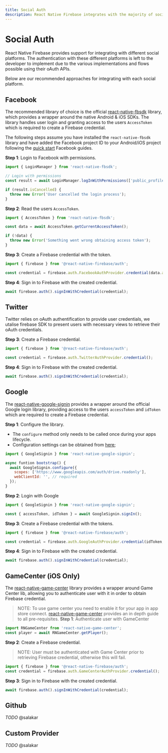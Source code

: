 ```yaml
---
title: Social Auth
description: React Native Firebase integrates with the majority of social auth providers, using external libraries.
---
```


# Social Auth

React Native Firebase provides support for integrating with different social platforms. The authentication with these
different platforms is left to the developer to implement due to the various implementations and flows possible using their
oAuth APIs.

Below are our recommended approaches for integrating with each social platform.

## Facebook

The recommended library of choice is the official [react-native-fbsdk](https://github.com/facebook/react-native-fbsdk)
library, which provides a wrapper around the native Android & iOS SDKs. The library handles user login and granting
access to the users `AccessToken` which is required to create a Firebase credential.

The following steps assume you have installed the `react-native-fbsdk` library and have added the Facebook project ID to your Android/iOS project following the [quick start](https://developers.facebook.com/quickstarts/) Facebook guides.

**Step 1**: Login to Facebook with permissions.

```js
import { LoginManager } from 'react-native-fbsdk';

// Login with permissions
const result = await LoginManager.logInWithPermissions(['public_profile', 'email']);

if (result.isCancelled) {
  throw new Error('User cancelled the login process');
}
```

**Step 2**: Read the users `AccessToken`.

```js
import { AccessToken } from 'react-native-fbsdk';

const data = await AccessToken.getCurrentAccessToken();

if (!data) {
  throw new Error('Something went wrong obtaining access token');
}
```

**Step 3**: Create a Firebase credential with the token.

```js
import { firebase } from '@react-native-firebase/auth';

const credential = firebase.auth.FacebookAuthProvider.credential(data.accessToken);
```

**Step 4**: Sign in to Firebase with the created credential.

```js
await firebase.auth().signInWithCredential(credential);
```

## Twitter

Twitter relies on oAuth authentification to provide user credentials, we utalise firebase SDK to present users
with necessary views to retrieve their oAuth credentials.

**Step 3**: Create a Firebase credential.

```js
import { firebase } from '@react-native-firebase/auth';

const credential = firebase.auth.TwitterAuthProvider.credential();
```

**Step 4**: Sign in to Firebase with the created credential.

```js
await firebase.auth().signInWithCredential(credential);
```

## Google

The [react-native-google-signin](https://github.com/react-native-community/react-native-google-signin) provides a
wrapper around the official Google login library, providing access to the users `accessToken` and `idToken` which are
required to create a Firebase credential.

**Step 1**: Configure the library.

- The `configure` method only needs to be called once during your apps lifecycle.
- Configuration settings can be obtained from [here](https://github.com/react-native-community/react-native-google-signin/blob/master/docs/get-config-file.md);

```js
import { GoogleSignin } from 'react-native-google-signin';

async funtion bootstrap() {
  await GoogleSignin.configure({
    scopes: ['https://www.googleapis.com/auth/drive.readonly'],
    webClientId: '', // required
  });
}
```

**Step 2**: Login with Google

```js
import { GoogleSignin } from 'react-native-google-signin';

const { accessToken, idToken } = await GoogleSignin.signIn();
```

**Step 3**: Create a Firebase credential with the tokens.

```js
import { firebase } from '@react-native-firebase/auth';

const credential = firebase.auth.GoogleAuthProvider.credential(idToken, accessToken);
```

**Step 4**: Sign in to Firebase with the created credential.

```js
await firebase.auth().signInWithCredential(credential);
```

## GameCenter (iOS Only)

The [react-native-game-center](https://github.com/garrettmac/react-native-game-center) library provides a
wrapper around Game Center lib, allowing you to authenticate user with it in order to obtain Firebase credential.

> NOTE: To use game center you need to enable it for your app in app store connect.
> [react-native-game-center](https://github.com/garrettmac/react-native-game-center) provides an in depth
> guide to all pre-requisites.
> **Step 1**: Authenticate user with GameCenter

```js
import RNGameCenter from 'react-native-game-center';
const player = await RNGameCenter.getPlayer();
```

**Step 2**: Create a Firebase credential.

> NOTE: User must be authenticated with Game Center prior to retrieving Firebase credential,
> otherwise this will fail.

```js
import { firebase } from '@react-native-firebase/auth';
const credential = firebase.auth.GameCenterAuthProvider.credential();
```

**Step 3**: Sign in to Firebase with the created credential.

```js
await firebase.auth().signInWithCredential(credential);
```

## Github

_TODO_ @salakar

## Custom Provider

_TODO_ @salakar
